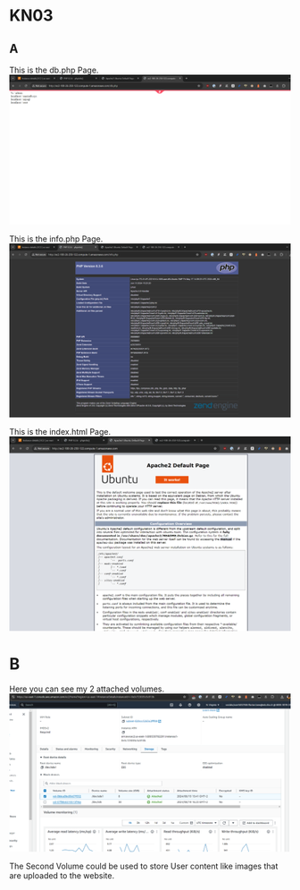 # KN03
## A

This is the db.php Page.
![alt text](image-18.png)

This is the info.php Page.
![alt text](image-19.png)

This is the index.html Page.
![alt text](image-20.png)

# B
Here you can see my 2 attached volumes.
![alt text](image-21.png)

The Second Volume could be used to store User content like images that are uploaded to the website.